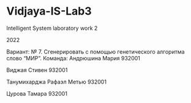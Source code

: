 # Vidjaya-IS-Lab3
Intelligent System laboratory work 2

2022

Вариант: № 7. Сгенерировать с помощью генетического алгоритма слово “МИР”.
Команда:
Андрюшина Мария 932001

Виджая Стивен 932001

Танумихарджа Рафаэл Метью 932001

Цурова Тамара 932001
